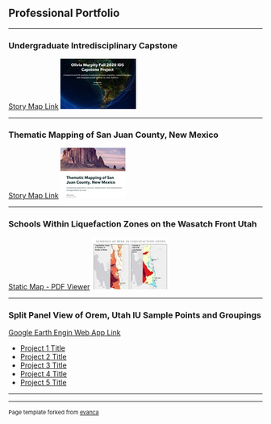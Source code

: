 ## Professional Portfolio

---

### Undergraduate Intredisciplinary Capstone 

[Story Map Link](https://arcg.is/0yPLmv)
<img src="images/UGcapstonethumbnail1.jpg?raw=true"/>

---

### Thematic Mapping of San Juan County, New Mexico
[Story Map Link](https://storymaps.arcgis.com/stories/7f2b3fe489474eb2b227fcd240a96c21)
<img src="images/SanJuanThematicThumbnail.jpg?raw=true"/>

---

### Schools Within Liquefaction Zones on the Wasatch Front Utah 
[Static Map - PDF Viewer](/pdf/liquefactionmap3.pdf)
<img src="images/liquefactionthumbnail.jpg?raw=true"/>

---

### Split Panel View of Orem, Utah IU Sample Points and Groupings
[Google Earth Engin Web App Link](https://olmlrpd1.projects.earthengine.app/view/split-panel-orem-siu-points-vs-groups)


- [Project 1 Title](http://example.com/)
- [Project 2 Title](http://example.com/)
- [Project 3 Title](http://example.com/)
- [Project 4 Title](http://example.com/)
- [Project 5 Title](http://example.com/)

---




---
<p style="font-size:11px">Page template forked from <a href="https://github.com/evanca/quick-portfolio">evanca</a></p>
<!-- Remove above link if you don't want to attibute -->
